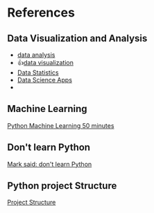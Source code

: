 <h1>References</h1>


## Data Visualization and Analysis
* [data analysis](https://www.youtube.com/watch?v=eMOA1pPVUc4)
* 👍[data visualization](https://www.youtube.com/watch?v=a9UrKTVEeZA)
* [Data Statistics](https://www.youtube.com/watch?v=xxpc-HPKN28)
* [Data Science Apps](https://www.youtube.com/watch?v=JwSS70SZdyM)
* 
## Machine Learning
[Python Machine Learning 50 minutes](https://www.youtube.com/watch?v=7eh4d6sabA0)

## Don't learn Python
[Mark said: don't learn Python](https://www.youtube.com/watch?v=sO1ctUNQ1k8)

## Python project Structure
[Project Structure](https://iq-inc.com/importerror-attempted-relative-import/#common-project-structures)